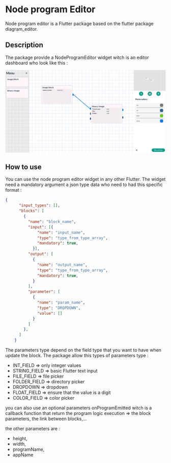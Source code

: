 # Node program Editor

Node program editor is a Flutter package based on the flutter package diagram_editor.


## Description

The package provide a NodeProgramEditor widget witch is an editor dashboard who look like this :

![alt text](image.png)


## How to use 

You can use the node program editor widget in any other Flutter.
The widget need a mandatory argument a json type data who need to had this specific format : 
```json
{
      "input_types": [],
      "blocks": [
        {
          "name": "block_name",
          "input": [{
              "name": "input_name",
              "type": "type_from_type_array",
              "mandatory": true,
            }],
          "output": [
            {
              "name": "output_name",
              "type": "type_from_type_array",
              "mandatory": true,
            }
          ],
          "parameter": [
            {
              "name": "param_name",
              "type": "DROPDOWN",
              "value": []
            }
          ]
        },
      ]
    }
```

The parameters type depend on the field type that you want to have when update the block. The package allow this types of parameters type :
- INT_FIELD => only integer values
- STRING_FIELD => basic Flutter text input
- FILE_FIELD => file picker
- FOLDER_FIELD => directory picker
- DROPDOWN => dropdown
- FLOAT_FIELD => ensure that the value is a digit
- COLOR_FIELD => color picker

you can also use an optional parameters onProgramEmitted witch is a callback function that return the program logic execution => the block parameters, the link between blocks,...

the other parameters are :
- height,
- width,
- programName,
- appName